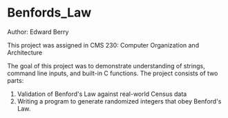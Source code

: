 # Benfords_Law

Author: Edward Berry

This project was assigned in CMS 230: Computer Organization and Architecture

The goal of this project was to demonstrate understanding of strings, command line inputs, and built-in C functions. 
The project consists of two parts: 
  1) Validation of Benford's Law against real-world Census data
  2) Writing a program to generate randomized integers that obey Benford's Law. 
